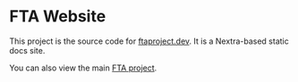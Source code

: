 # FTA Website

This project is the source code for [ftaproject.dev](https://ftaproject.dev). It is a Nextra-based static docs site.

You can also view the main [FTA project](https://github.com/sgb-io/fta).
